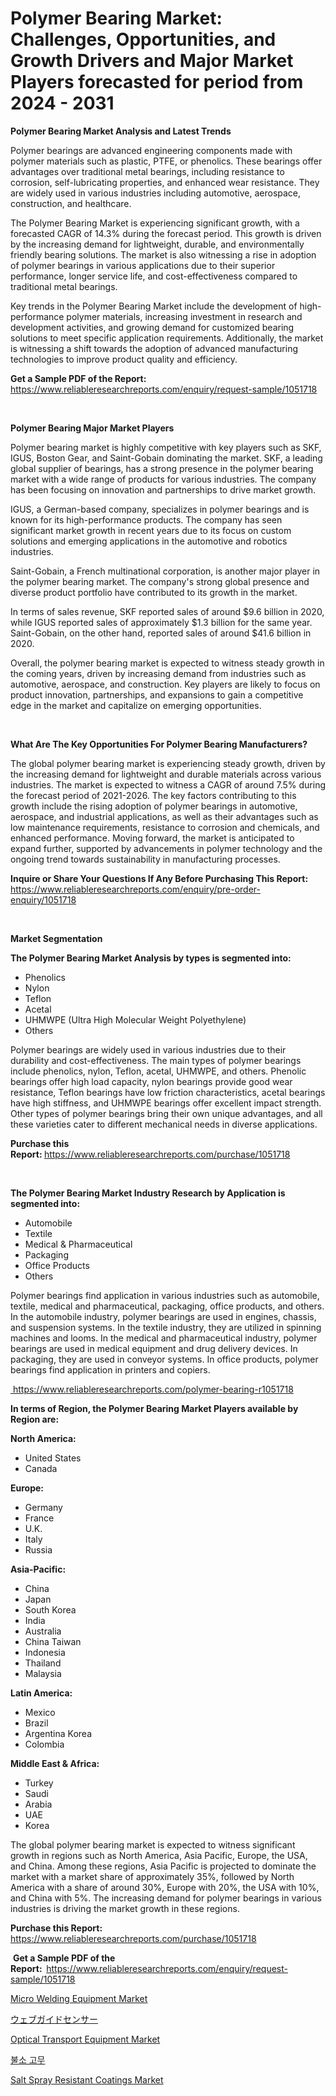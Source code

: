 <p><h1>Polymer Bearing Market: Challenges, Opportunities, and Growth Drivers and Major Market Players forecasted for period from 2024 - 2031</h1></p><p><strong>Polymer Bearing Market Analysis and Latest Trends</strong></p>
<p><p>Polymer bearings are advanced engineering components made with polymer materials such as plastic, PTFE, or phenolics. These bearings offer advantages over traditional metal bearings, including resistance to corrosion, self-lubricating properties, and enhanced wear resistance. They are widely used in various industries including automotive, aerospace, construction, and healthcare.</p><p>The Polymer Bearing Market is experiencing significant growth, with a forecasted CAGR of 14.3% during the forecast period. This growth is driven by the increasing demand for lightweight, durable, and environmentally friendly bearing solutions. The market is also witnessing a rise in adoption of polymer bearings in various applications due to their superior performance, longer service life, and cost-effectiveness compared to traditional metal bearings.</p><p>Key trends in the Polymer Bearing Market include the development of high-performance polymer materials, increasing investment in research and development activities, and growing demand for customized bearing solutions to meet specific application requirements. Additionally, the market is witnessing a shift towards the adoption of advanced manufacturing technologies to improve product quality and efficiency.</p></p>
<p><strong>Get a Sample PDF of the Report:&nbsp;</strong> <a href="https://www.reliableresearchreports.com/enquiry/request-sample/1051718">https://www.reliableresearchreports.com/enquiry/request-sample/1051718</a></p>
<p>&nbsp;</p>
<p><strong>Polymer Bearing Major Market Players</strong></p>
<p><p>Polymer bearing market is highly competitive with key players such as SKF, IGUS, Boston Gear, and Saint-Gobain dominating the market. SKF, a leading global supplier of bearings, has a strong presence in the polymer bearing market with a wide range of products for various industries. The company has been focusing on innovation and partnerships to drive market growth.</p><p>IGUS, a German-based company, specializes in polymer bearings and is known for its high-performance products. The company has seen significant market growth in recent years due to its focus on custom solutions and emerging applications in the automotive and robotics industries.</p><p>Saint-Gobain, a French multinational corporation, is another major player in the polymer bearing market. The company's strong global presence and diverse product portfolio have contributed to its growth in the market.</p><p>In terms of sales revenue, SKF reported sales of around $9.6 billion in 2020, while IGUS reported sales of approximately $1.3 billion for the same year. Saint-Gobain, on the other hand, reported sales of around $41.6 billion in 2020.</p><p>Overall, the polymer bearing market is expected to witness steady growth in the coming years, driven by increasing demand from industries such as automotive, aerospace, and construction. Key players are likely to focus on product innovation, partnerships, and expansions to gain a competitive edge in the market and capitalize on emerging opportunities.</p></p>
<p>&nbsp;</p>
<p><strong>What Are The Key Opportunities For Polymer Bearing Manufacturers?</strong></p>
<p><p>The global polymer bearing market is experiencing steady growth, driven by the increasing demand for lightweight and durable materials across various industries. The market is expected to witness a CAGR of around 7.5% during the forecast period of 2021-2026. The key factors contributing to this growth include the rising adoption of polymer bearings in automotive, aerospace, and industrial applications, as well as their advantages such as low maintenance requirements, resistance to corrosion and chemicals, and enhanced performance. Moving forward, the market is anticipated to expand further, supported by advancements in polymer technology and the ongoing trend towards sustainability in manufacturing processes.</p></p>
<p><strong>Inquire or Share Your Questions If Any Before Purchasing This Report:</strong> <a href="https://www.reliableresearchreports.com/enquiry/pre-order-enquiry/1051718">https://www.reliableresearchreports.com/enquiry/pre-order-enquiry/1051718</a></p>
<p>&nbsp;</p>
<p><strong>Market Segmentation</strong></p>
<p><strong>The Polymer Bearing Market Analysis by types is segmented into:</strong></p>
<p><ul><li>Phenolics</li><li>Nylon</li><li>Teflon</li><li>Acetal</li><li>UHMWPE (Ultra High Molecular Weight Polyethylene)</li><li>Others</li></ul></p>
<p><p>Polymer bearings are widely used in various industries due to their durability and cost-effectiveness. The main types of polymer bearings include phenolics, nylon, Teflon, acetal, UHMWPE, and others. Phenolic bearings offer high load capacity, nylon bearings provide good wear resistance, Teflon bearings have low friction characteristics, acetal bearings have high stiffness, and UHMWPE bearings offer excellent impact strength. Other types of polymer bearings bring their own unique advantages, and all these varieties cater to different mechanical needs in diverse applications.</p></p>
<p><strong>Purchase this Report:&nbsp;</strong><a href="https://www.reliableresearchreports.com/purchase/1051718">https://www.reliableresearchreports.com/purchase/1051718</a></p>
<p>&nbsp;</p>
<p><strong>The Polymer Bearing Market Industry Research by Application is segmented into:</strong></p>
<p><ul><li>Automobile</li><li>Textile</li><li>Medical & Pharmaceutical</li><li>Packaging</li><li>Office Products</li><li>Others</li></ul></p>
<p><p>Polymer bearings find application in various industries such as automobile, textile, medical and pharmaceutical, packaging, office products, and others. In the automobile industry, polymer bearings are used in engines, chassis, and suspension systems. In the textile industry, they are utilized in spinning machines and looms. In the medical and pharmaceutical industry, polymer bearings are used in medical equipment and drug delivery devices. In packaging, they are used in conveyor systems. In office products, polymer bearings find application in printers and copiers.</p></p>
<p><a href="https://www.reliableresearchreports.com/polymer-bearing-r1051718">&nbsp;https://www.reliableresearchreports.com/polymer-bearing-r1051718</a></p>
<p><strong>In terms of Region, the Polymer Bearing Market Players available by Region are:</strong></p>
<p>
    <p> <strong> North America: </strong>
        <ul>
            <li>United States</li>
            <li>Canada</li>
        </ul>
        </p> 
    <p> <strong> Europe: </strong>
        <ul>
            <li>Germany</li>
            <li>France</li>
            <li>U.K.</li>
            <li>Italy</li>
            <li>Russia</li>
        </ul>
        </p> 
    <p> <strong> Asia-Pacific: </strong>
        <ul>
            <li>China</li>
            <li>Japan</li>
            <li>South Korea</li>
            <li>India</li>
            <li>Australia</li>
            <li>China Taiwan</li>
            <li>Indonesia</li>
            <li>Thailand</li>
            <li>Malaysia</li>
        </ul>
        </p> 
    <p> <strong> Latin America: </strong>
        <ul>
            <li>Mexico</li>
            <li>Brazil</li>
            <li>Argentina Korea</li>
            <li>Colombia</li>
        </ul>
        </p> 
    <p> <strong> Middle East & Africa: </strong>
        <ul>
            <li>Turkey</li>
            <li>Saudi</li>
            <li>Arabia</li>
            <li>UAE</li>
            <li>Korea</li>
        </ul>
    </p>
    </p>
<p><p>The global polymer bearing market is expected to witness significant growth in regions such as North America, Asia Pacific, Europe, the USA, and China. Among these regions, Asia Pacific is projected to dominate the market with a market share of approximately 35%, followed by North America with a share of around 30%, Europe with 20%, the USA with 10%, and China with 5%. The increasing demand for polymer bearings in various industries is driving the market growth in these regions.</p></p>
<p><strong>Purchase this Report: </strong><a href="https://www.reliableresearchreports.com/purchase/1051718">https://www.reliableresearchreports.com/purchase/1051718</a></p>
<p>&nbsp;<strong>Get a Sample PDF of the Report:&nbsp;&nbsp;</strong><a href="https://www.reliableresearchreports.com/enquiry/request-sample/1051718">https://www.reliableresearchreports.com/enquiry/request-sample/1051718</a></p>
<p><strong></strong></p>
<p><p><a href="https://github.com/nathandecarvalho/Market-Research-Report-List-3/blob/main/micro-welding-equipment-market.md">Micro Welding Equipment Market</a></p><p><a href="https://github.com/oafhukehf4709715/Market-Research-Report-List-1/blob/main/581811033192.md">ウェブガイドセンサー</a></p><p><a href="https://github.com/kosella/Market-Research-Report-List-3/blob/main/optical-transport-equipment-market.md">Optical Transport Equipment Market</a></p><p><a href="https://github.com/WilburKihn5676/Market-Research-Report-List-1/blob/main/756667330508.md">불소 고무</a></p><p><a href="https://issuu.com/reportprime-2/docs/salt-spray-resistant-coatings-market-size-2030.ppt">Salt Spray Resistant Coatings Market</a></p></p>